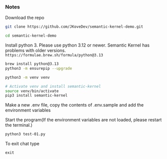 ### Notes

Download the repo
```bash 
git clone https://github.com/JKoveDev/semantic-kernel-demo.git

cd semantic-kernel-demo
```

Install python 3. Please use python 3.12 or newer. Semantic Kernel has problems with older versions. `https://formulae.brew.sh/formula/python@3.13`
```bash
brew install python@3.13
python3 -m ensurepip --upgrade
```

```bash 
python3 -m venv venv

# Activate venv and install semantic-kernel
source venv/bin/activate
pip3 install semantic-kernel
```

Make a new .env file, copy the contents of .env.sample and add the environment variables

Start the program(If the environment variables are not loaded, please restart the terminal.)
```bash
python3 test-01.py
```

To exit chat type
```
exit
```
